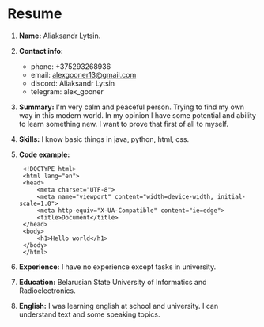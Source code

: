 # Resume
1. **Name:** Aliaksandr Lytsin.
2. **Contact info:**
    - phone: +375293268936
    - email: alexgooner13@gmail.com
    - discord: Aliaksandr Lytsin
    - telegram: alex_gooner
3. **Summary:** I'm very calm and peaceful person. Trying to find my own way in this modern world. In  my opinion I have some potential and ability to learn something new. I want to prove that first of all to myself.
4. **Skills:** I know basic things in java, python, html, css.
5. **Code example:**

        <!DOCTYPE html>
        <html lang="en">
        <head>
            <meta charset="UTF-8">
            <meta name="viewport" content="width=device-width, initial-scale=1.0">
            <meta http-equiv="X-UA-Compatible" content="ie=edge">
            <title>Document</title>
        </head>
        <body>
            <h1>Hello world</h1>
        </body>
        </html>
        
6. **Experience:** I have no experience except tasks in university.
7. **Education:** Belarusian State University of Informatics and Radioelectronics.
8. **English:** I was learning english at school and university. I can understand text and some speaking topics.
